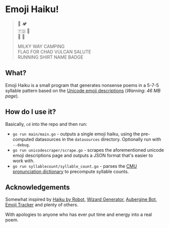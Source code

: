 # Emoji Haiku!

> 🌌 🏕️<br>
> 🇹🇩 🖖<br>
> 🎽 📛
>
> MILKY WAY CAMPING <br>
> FLAG FOR CHAD VULCAN SALUTE <br>
> RUNNING SHIRT NAME BADGE

## What?

Emoji Haiku is a small program that generates nonsense poems in a 5-7-5 syllable pattern based on
the [Unicode emoji descriptions](http://unicode.org/emoji/charts/full-emoji-list.html)
(_Warning: 46 MB page_).

## How do I use it?

Basically, `cd` into the repo and then run:

- `go run main/main.go` - outputs a single emoji haiku, using the pre-computed datasources in the
  `datasources` directory. Optionally run with `--debug`.
- `go run unicodescraper/scrape.go` - scrapes the aforementioned unicode emoji descriptions page and
  outputs a JSON format that's easier to work with.
- `go run syllablecount/syllable_count.go` - parses the [CMU pronunciation dictionary](
  https://svn.code.sf.net/p/cmusphinx/code/trunk/cmudict/) to precompute syllable counts.


## Acknowledgements
Somewhat inspired by [Haiku by Robot](https://twitter.com/haiku_by_robot), [Wizard Generator](https://twitter.com/WizardGenerator), [Aubergine Bot](https://twitter.com/AubergineBot), [Emoji Tracker](http://emojitracker.com/) and plenty of others.

With apologies to anyone who has ever put time and energy into a real poem.
